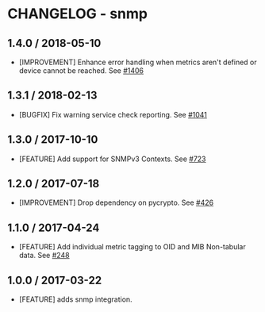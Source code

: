 # CHANGELOG - snmp

## 1.4.0 / 2018-05-10

* [IMPROVEMENT] Enhance error handling when metrics aren't defined or device cannot be reached. See [#1406][]

## 1.3.1 / 2018-02-13

* [BUGFIX] Fix warning service check reporting. See [#1041][]

## 1.3.0 / 2017-10-10

* [FEATURE] Add support for SNMPv3 Contexts. See [#723][]

## 1.2.0 / 2017-07-18

* [IMPROVEMENT] Drop dependency on pycrypto. See [#426][]

## 1.1.0 / 2017-04-24

* [FEATURE] Add individual metric tagging to OID and MIB Non-tabular data. See [#248][]

## 1.0.0 / 2017-03-22

* [FEATURE] adds snmp integration.

<!--- The following link definition list is generated by PimpMyChangelog --->
[#248]: https://github.com/DataDog/integrations-core/issues/248
[#426]: https://github.com/DataDog/integrations-core/issues/426
[#723]: https://github.com/DataDog/integrations-core/issues/723
[#1041]: https://github.com/DataDog/integrations-core/issues/1041
[#1406]: https://github.com/DataDog/integrations-core/issues/1406
